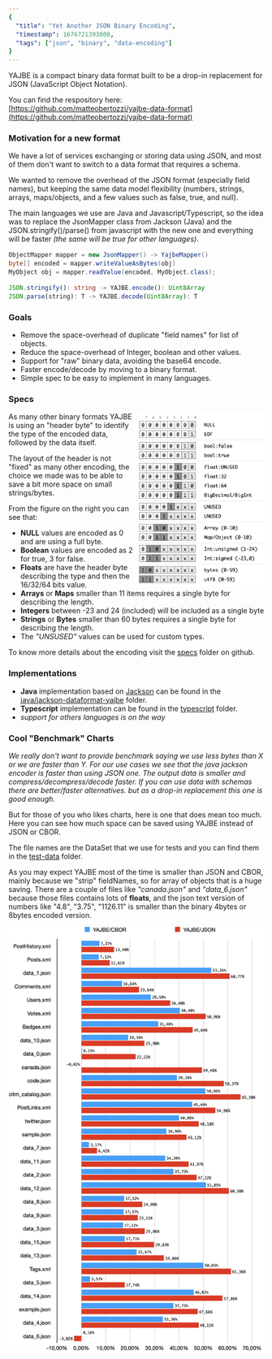 ```yaml
---
{
  "title": "Yet Another JSON Binary Encoding",
  "timestamp": 1676721393000,
  "tags": ["json", "binary", "data-encoding"]
}
---
```


YAJBE is a compact binary data format built to be a drop-in replacement for JSON (JavaScript Object Notation).

You can find the respository here: [https://github.com/matteobertozzi/yajbe-data-format](https://github.com/matteobertozzi/yajbe-data-format)


### Motivation for a new format
We have a lot of services exchanging or storing data using JSON, and most of them don't want to switch to a data format that requires a schema.

We wanted to remove the overhead of the JSON format (especially field names), but keeping the same data model flexibility (numbers, strings, arrays, maps/objects, and a few values such as false, true, and null).

The main languages we use are Java and Javascript/Typescript, so the idea was to replace the JsonMapper class from Jackson (Java) and the JSON.stringify()/parse() from javascript with the new one and everything will be faster _(the same will be true for other languages)_.
```java
ObjectMapper mapper = new JsonMapper() -> YajbeMapper()
byte[] encoded = mapper.writeValueAsBytes(obj)
MyObject obj = mapper.readValue(encoded, MyObject.class);
```
```typescript
JSON.stringify(): string -> YAJBE.encode(): Uint8Array
JSON.parse(string): T -> YAJBE.decode(Uint8Array): T
```

### Goals
* Remove the space-overhead of duplicate "field names" for list of objects.
* Reduce the space-overhead of Integer, boolean and other values.
* Support for "raw" binary data, avoiding the base64 encode.
* Faster encode/decode by moving to a binary format.
* Simple spec to be easy to implement in many languages.


### Specs
<img src="https://raw.githubusercontent.com/matteobertozzi/yajbe-data-format/main/specs/assets/encoding-head.png" width="256" align="right" />

As many other binary formats YAJBE is using an "header byte" to identify the type of the encoded data, followed by the data itself.

The layout of the header is not "fixed" as many other encoding, the choice we made was to be able to save a bit more space on small strings/bytes.

From the figure on the right you can see that:
 * **NULL** values are encoded as 0 and are using a full byte.
 * **Boolean** values are encoded as 2 for true, 3 for false.
 * **Floats** are have the header byte describing the type and then the 16/32/64 bits value.
 * **Arrays** or **Maps** smaller than 11 items requires a single byte for describing the length.
 * **Integers** between -23 and 24 (included) will be included as a single byte
 * **Strings** or **Bytes** smaller than 60 bytes requires a single byte for describing the length.
 * The _"UNSUSED"_ values can be used for custom types.

To know more details about the encoding visit the [specs](https://github.com/matteobertozzi/yajbe-data-format/tree/main/specs) folder on github.

### Implementations
 * **Java** implementation based on [Jackson](https://github.com/FasterXML/jackson) can be found in the [java/jackson-dataformat-yajbe](https://github.com/matteobertozzi/yajbe-data-format/tree/main/java/jackson-dataformat-yajbe) folder.
 * **Typescript** implementation can be found in the [typescript](https://github.com/matteobertozzi/yajbe-data-format/tree/main/typescript) folder.
 * _support for others languages is on the way_

### Cool "Benchmark" Charts
_We really don't want to provide benchmark saying we use less bytes than X or we are faster than Y. For our use cases we see that the java jackson encoder is faster than using JSON one. The output data is smaller and compress/decompress/decode faster. If you can use data with schemas there are better/faster alternatives. but as a drop-in replacement this one is good enough._

But for those of you who likes charts, here is one that does mean too much. \
Here you can see how much space can be saved using YAJBE instead of JSON or CBOR.

The file names are the DataSet that we use for tests and you can find them in the [test-data](https://github.com/matteobertozzi/yajbe-data-format/tree/main/test-data) folder.

As you may expect YAJBE most of the time is smaller than JSON and CBOR, mainly because we "strip" fieldNames, so for array of objects that is a huge saving. There are a couple of files like _"canada.json"_ and _"data_6.json"_ because those files contains lots of **floats**, and the json text version of numbers like "4.8", "3.75", "1126.11" is smaller than the binary 4bytes or 8bytes encoded version.

<img src="https://raw.githubusercontent.com/matteobertozzi/yajbe-data-format/main/specs/assets/chart-compression.png" />
